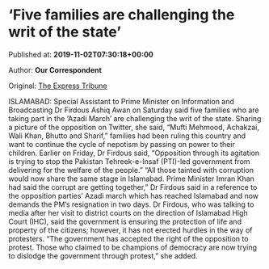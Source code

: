 
# ‘Five families are challenging the writ of the state’

Published at: **2019-11-02T07:30:18+00:00**

Author: **Our Correspondent**

Original: [The Express Tribune](https://tribune.com.pk/story/2092095/1-five-families-challenging-writ-state/)

ISLAMABAD: Special Assistant to Prime Minister on Information and Broadcasting Dr Firdous Ashiq Awan on Saturday said five families who are taking part in the ‘Azadi March’ are challenging the writ of the state.
Sharing a picture of the opposition on Twitter, she said, “Mufti Mehmood, Achakzai, Wali Khan, Bhutto and Sharif,” families had been ruling this country and want to continue the cycle of nepotism by passing on power to their children.
Earlier on Friday, Dr Firdous said, “Opposition through its agitation is trying to stop the Pakistan Tehreek-e-Insaf (PTI)-led government from delivering for the welfare of the people.”
“All those tainted with corruption would now share the same stage in Islamabad. Prime Minister Imran Khan had said the corrupt are getting together,” Dr Firdous said in a reference to the opposition parties’ Azadi march which has reached Islamabad and now demands the PM’s resignation in two days.
Dr Firdous, who was talking to media after her visit to district courts on the direction of Islamabad High Court (IHC), said the government is ensuring the protection of life and property of the citizens; however, it has not erected hurdles in the way of protesters.
“The government has accepted the right of the opposition to protest. Those who claimed to be champions of democracy are now trying to dislodge the government through protest,” she added.
